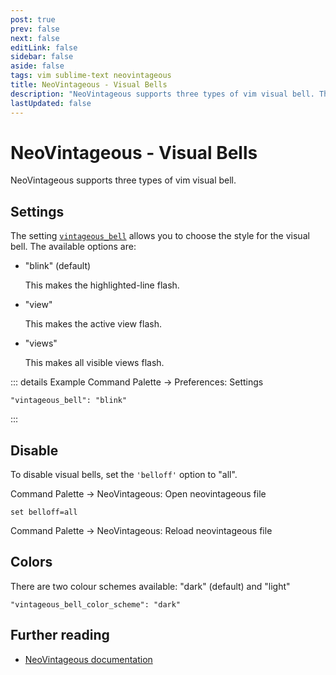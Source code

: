 ```yaml
---
post: true
prev: false
next: false
editLink: false
sidebar: false
aside: false
tags: vim sublime-text neovintageous
title: NeoVintageous - Visual Bells
description: "NeoVintageous supports three types of vim visual bell. The setting vintageous_bell allows you to choose the style for the visual bell."
lastUpdated: false
---
```


# NeoVintageous - Visual Bells

NeoVintageous supports three types of vim visual bell.

## Settings

The setting [`vintageous_bell`](https://neovintageous.github.io/reference/settings#vintageous-bell) allows you to choose the style for the visual bell. The available options are:

- "blink" (default)

  This makes the highlighted-line flash.

- "view"

  This makes the active view flash.

- "views"

  This makes all visible views flash.

::: details Example
Command Palette → Preferences: Settings

```jsonl
"vintageous_bell": "blink"
```
:::

## Disable

To disable visual bells, set the `'belloff'` option to "all".

Command Palette → NeoVintageous: Open neovintageous file

```vim
set belloff=all
```

Command Palette → NeoVintageous: Reload neovintageous file

## Colors

There are two colour schemes available: "dark" (default) and "light"

```jsonl
"vintageous_bell_color_scheme": "dark"
```

## Further reading

* [NeoVintageous documentation](https://neovintageous.github.io/?ref=blog.gerardroche.com)
